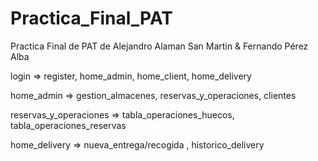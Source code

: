 # Practica_Final_PAT
Practica Final de PAT de Alejandro Alaman San Martin &amp; Fernando Pérez Alba

login => register, home_admin, home_client, home_delivery

home_admin => gestion_almacenes, reservas_y_operaciones, clientes

reservas_y_operaciones => tabla_operaciones_huecos, tabla_operaciones_reservas

home_delivery => nueva_entrega/recogida , historico_delivery